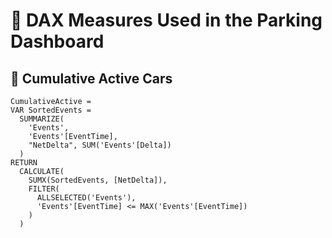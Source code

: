 # 📐 DAX Measures Used in the Parking Dashboard

## 🚗 Cumulative Active Cars
```DAX
CumulativeActive = 
VAR SortedEvents = 
  SUMMARIZE(
    'Events',
    'Events'[EventTime],
    "NetDelta", SUM('Events'[Delta])
  )
RETURN
  CALCULATE(
    SUMX(SortedEvents, [NetDelta]),
    FILTER(
      ALLSELECTED('Events'),
      'Events'[EventTime] <= MAX('Events'[EventTime])
    )
  )
